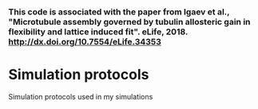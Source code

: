 

### This code is associated with the paper from Igaev et al., "Microtubule assembly governed by tubulin allosteric gain in flexibility and lattice induced fit". eLife, 2018. http://dx.doi.org/10.7554/eLife.34353


# Simulation protocols
Simulation protocols used in my simulations

